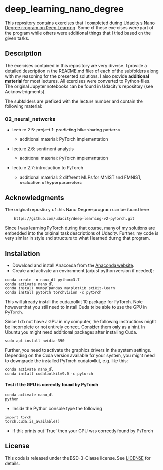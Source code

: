 # deep_learning_nano_degree

This repository contains exercises that I completed during [Udacity's Nano Degree program on Deep Learning](https://www.udacity.com/course/deep-learning-nanodegree--nd101). Some of these exercises were part of the program while others were additional things that I tried based on the given tasks.

## Description

The exercises contained in this repository are very diverse. I provide a detailed description in the README.md files of each of the subfolders along with my reasoning for the presented solutions. I also provide **additional material** for most lectures. All exercises were converted to Python-files. The original Jupyter notebooks can be found in Udacity's repository (see Acknowledgments).

The subfolders are prefixed with the lecture number and contain the following material:

### 02_neural_networks

* lecture 2.5: project 1: predicting bike sharing patterns

    * additional material: PyTorch implementation

* lecture 2.6: sentiment analysis

    * additional material: PyTorch implementation

* lecture 2.7: introduction to PyTorch

    * additional material: 2 different MLPs for MNIST and FMNIST, evaluation of hyperparameters


## Acknowledgments

The original repository of this Nano Degree program can be found here

```
    https://github.com/udacity/deep-learning-v2-pytorch.git
```

Since I was learning PyTorch during that course, many of my solutions are embedded into the original task descriptions of Udacity. Further, my code is very similar in style and structure to what I learned during that program.

## Installation

* Download and install Anaconda from the [Anaconda website](https://www.anaconda.com/distribution/).
* Create and activate an environment (adjust python version if needed):

```
conda create -n nano_dl python=3.7
conda activate nano_dl
conda install numpy pandas matplotlib scikit-learn
conda install pytorch torchvision -c pytorch
```
This will already install the cudatoolkit 10 package for PyTorch. Note however that you still need to install Cuda to be able to use the GPU in PyTorch.

Since I do not have a GPU in my computer, the following instructions might be incomplete or not entirely correct. Consider them only as a hint.
In Ubuntu you might need additional packages after installing Cuda.

```
sudo apt install nvidia-390
```
Further, you need to activate the graphics drivers in the system settings.
Depending on the Cuda version available for your system, you might need to downgrade the installed PyTorch cudatoolkit, e.g. like this:

```
conda activate nano_dl
conda install cudatoolkit=9.0 -c pytorch
```

#### Test if the GPU is correctly found by PyTorch

```
conda activate nano_dl
python
```

* Inside the Python console type the following

```
import torch
torch.cuda.is_available()
```

* If this prints out 'True' then your GPU was correctly found by PyTorch

## License

This code is released under the BSD-3-Clause license. See [LICENSE](LICENSE) for details.
